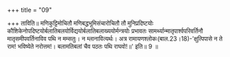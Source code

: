 +++
title = "09"

+++
ताविति॥ मणिकुट्टिमोचितौ मणिबद्धभूमिसंचारोचितौ तौ मुनिप्रदिष्टयोः कौशिकेनोपदिष्टयोर्बलातिबलयोर्विद्ययोर्बलातिबलाख्ययोर्मन्त्रयोः प्रभावतः सामर्थ्यान्मातृपार्श्वपरिवर्तिनौ मातृसमीपवर्तिनाविव पथि न मम्सतुः। न म्लानावित्यर्थः। अत्र रामायणश्लोकः(बाल.23।18)-'क्षुत्पिपासे न ते राम! भविष्येते नरोत्तम!। बलामतिबलां चैव पठतः पथि राघवो!॥' इति॥ 9 ॥